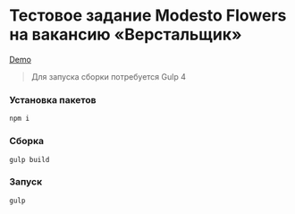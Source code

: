 # Тестовое задание Modesto Flowers на вакансию «Верстальщик»
[Demo](https://snipjest.github.io/Modesto_Flowers_Testing_Katkov_Dmitry/dist/index.html)
> Для запуска сборки потребуется Gulp 4

### Установка пакетов
```
npm i
```
### Сборка
```
gulp build
```
### Запуск
```
gulp
```
